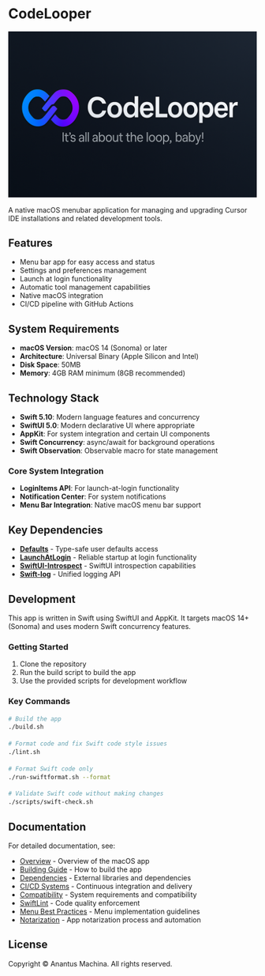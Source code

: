 # CodeLooper

<p align="center">
  <img src="assets/banner.png" alt="CodeLooper Banner">
</p>

A native macOS menubar application for managing and upgrading Cursor IDE installations and related development tools.

## Features

- Menu bar app for easy access and status
- Settings and preferences management
- Launch at login functionality
- Automatic tool management capabilities
- Native macOS integration
- CI/CD pipeline with GitHub Actions

## System Requirements

- **macOS Version**: macOS 14 (Sonoma) or later
- **Architecture**: Universal Binary (Apple Silicon and Intel)
- **Disk Space**: 50MB
- **Memory**: 4GB RAM minimum (8GB recommended)

## Technology Stack

- **Swift 5.10**: Modern language features and concurrency
- **SwiftUI 5.0**: Modern declarative UI where appropriate
- **AppKit**: For system integration and certain UI components
- **Swift Concurrency**: async/await for background operations
- **Swift Observation**: Observable macro for state management

### Core System Integration

- **LoginItems API**: For launch-at-login functionality
- **Notification Center**: For system notifications
- **Menu Bar Integration**: Native macOS menu bar support

## Key Dependencies

- **[Defaults](https://github.com/sindresorhus/Defaults)** - Type-safe user defaults access
- **[LaunchAtLogin](https://github.com/sindresorhus/LaunchAtLogin)** - Reliable startup at login functionality
- **[SwiftUI-Introspect](https://github.com/siteline/SwiftUI-Introspect)** - SwiftUI introspection capabilities
- **[Swift-log](https://github.com/apple/swift-log)** - Unified logging API

## Development

This app is written in Swift using SwiftUI and AppKit. It targets macOS 14+ (Sonoma) and uses modern Swift concurrency features.

### Getting Started

1. Clone the repository
2. Run the build script to build the app
3. Use the provided scripts for development workflow

### Key Commands

```bash
# Build the app
./build.sh

# Format code and fix Swift code style issues
./lint.sh

# Format Swift code only
./run-swiftformat.sh --format

# Validate Swift code without making changes
./scripts/swift-check.sh
```

## Documentation

For detailed documentation, see:

- [Overview](docs/README.md) - Overview of the macOS app
- [Building Guide](docs/BUILD.md) - How to build the app
- [Dependencies](docs/DEPENDENCIES.md) - External libraries and dependencies
- [CI/CD Systems](docs/CI.md) - Continuous integration and delivery
- [Compatibility](docs/COMPATIBILITY.md) - System requirements and compatibility
- [SwiftLint](docs/SWIFTLINT.md) - Code quality enforcement
- [Menu Best Practices](docs/MENU-BEST-PRACTICES.md) - Menu implementation guidelines
- [Notarization](docs/NOTARIZATION.md) - App notarization process and automation

## License

Copyright © Anantus Machina. All rights reserved.